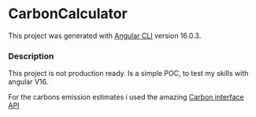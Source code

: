 # CarbonCalculator

This project was generated with [Angular CLI](https://github.com/angular/angular-cli) version 16.0.3.

### Description

This project is not production ready. Is a simple POC, to test my skills with angular V16.

For the carbons emission estimates i used the amazing [Carbon interface API](https://docs.carboninterface.com/#/?id=introduction)



